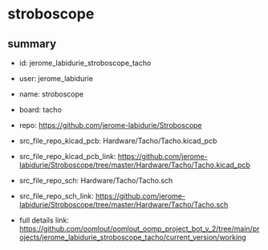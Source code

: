 # stroboscope
 
## summary 
* id: jerome_labidurie_stroboscope_tacho
* user: jerome_labidurie
* name: stroboscope
* board: tacho
* repo: https://github.com/jerome-labidurie/Stroboscope
* src_file_repo_kicad_pcb: Hardware/Tacho/Tacho.kicad_pcb
* src_file_repo_kicad_pcb_link: https://github.com/jerome-labidurie/Stroboscope/tree/master/Hardware/Tacho/Tacho.kicad_pcb


* src_file_repo_sch: Hardware/Tacho/Tacho.sch
* src_file_repo_sch_link: https://github.com/jerome-labidurie/Stroboscope/tree/master/Hardware/Tacho/Tacho.sch
* full details link: https://github.com/oomlout/oomlout_oomp_project_bot_v_2/tree/main/projects/jerome_labidurie_stroboscope_tacho/current_version/working  







